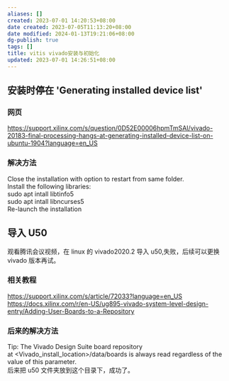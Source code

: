 ```yaml
---
aliases: []
created: 2023-07-01 14:20:53+08:00
date created: 2023-07-05T11:13:20+08:00
date modified: 2024-01-13T19:21:06+08:00
dg-publish: true
tags: []
title: vitis vivado安装与初始化
updated: 2023-07-01 14:26:51+08:00
---
```


## 安装时停在 'Generating installed device list'
### 网页
<https://support.xilinx.com/s/question/0D52E00006hpmTmSAI/vivado-20183-final-processing-hangs-at-generating-installed-device-list-on-ubuntu-1904?language=en_US>
### 解决方法
Close the installation with option to restart from same folder.  
Install the following libraries:  
sudo apt intall libtinfo5  
sudo apt intall libncurses5  
Re-launch the installation

## 导入 U50
观看腾讯会议视频，在 linux 的 vivado2020.2 导入 u50,失败，后续可以更换 vivado 版本再试。  
### 相关教程
https://support.xilinx.com/s/article/72033?language=en_US  
https://docs.xilinx.com/r/en-US/ug895-vivado-system-level-design-entry/Adding-User-Boards-to-a-Repository  
### 后来的解决方法
Tip: The Vivado Design Suite board repository at <Vivado_install_location>/data/boards is always read regardless of the value of this parameter.  
后来把 u50 文件夹放到这个目录下，成功了。